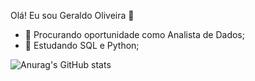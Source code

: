 Olá! Eu sou Geraldo Oliveira 👋

- 🔭 Procurando oportunidade como Analista de Dados;
- 🌱 Estudando SQL e Python;






![Anurag's GitHub stats](https://github-readme-stats.vercel.app/api?username=Gocjunior&show_icons=true&theme=transparent)
